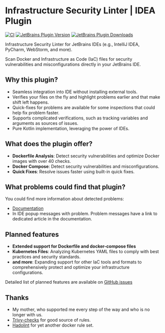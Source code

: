 # Infrastructure Security Linter | IDEA Plugin

[![CI](https://github.com/NordCoderd/infrastructure-security/actions/workflows/gradle.yml/badge.svg)](https://github.com/NordCoderd/infrastructure-security/actions/workflows/gradle.yml)
[![JetBrains Plugin Version](https://img.shields.io/jetbrains/plugin/v/dev.protsenko.security-linter)](https://plugins.jetbrains.com/plugin/25413-infrastructure-security)
[![JetBrains Plugin Downloads](https://img.shields.io/jetbrains/plugin/d/dev.protsenko.security-linter)](https://plugins.jetbrains.com/plugin/25413-infrastructure-security)

<!-- Plugin description -->
Infrastructure Security Linter for JetBrains IDEs (e.g., IntelliJ IDEA, PyCharm, WebStorm, and more).

Scan Docker and Infrastructure as Code (IaC) files for security vulnerabilities and misconfigurations directly in your JetBrains IDE.

## Why this plugin?

- Seamless integration into IDE without installing external tools.
- Verifies your files on the fly and highlight problems earlier and that make shift left happens.
- Quick-fixes for problems are available for some inspections that could help fix problem faster.
- Supports complicated verifications, such as tracking variables and arguments as sources of issues.
- Pure Kotlin implementation, leveraging the power of IDEs.

## What does the plugin offer?

- **Dockerfile Analysis**: Detect security vulnerabilities and optimize Docker images with over 40 checks.
- **Docker Compose**: Detect security vulnerabilities and misconfigurations.
- **Quick Fixes**: Resolve issues faster using built-in quick fixes.

## What problems could find that plugin?

You could find more information about detected problems:

- [Documentation](https://protsenko.dev/infrastructure-security)
- In IDE popup messages with problem. Problem messages have a link to dedicated article in the documentation.

## Planned features

- **Extended support for Dockerfile and docker-compose files**
- **Kubernetes Files**: Analyzing Kubernetes YAML files to comply with best practices and security standards.
- **and more**: Expanding support for other IaC tools and formats to comprehensively protect and optimize your infrastructure configurations.

Detailed list of planned features are available on [GitHub issues](https://github.com/NordCoderd/infrastructure-security/labels/enhancement)

## Thanks
- My mother, who supported me every step of the way and who is no longer with us.
- [Trivy-checks](https://github.com/aquasecurity/trivy-checks/tree/main) for good source of rules.
- [Hadolint](https://github.com/hadolint/hadolint) for yet another docker rule set.
<!-- Plugin description end -->
